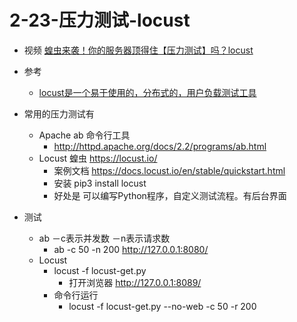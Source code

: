 # 2-23-压力测试-locust

- 视频  [蝗虫来袭！你的服务器顶得住【压力测试】吗？locust](https://www.bilibili.com/video/av91066346/)

- 参考 
    - [locust是一个易于使用的，分布式的，用户负载测试工具](http://blog.timd.cn/python-locust/)
- 常用的压力测试有
    - Apache ab 命令行工具
        - http://httpd.apache.org/docs/2.2/programs/ab.html
    - Locust 蝗虫 https://locust.io/
        - 案例文档 https://docs.locust.io/en/stable/quickstart.html
        - 安装 pip3 install locust
        - 好处是 可以编写Python程序，自定义测试流程。有后台界面

- 测试
    - ab －c表示并发数 －n表示请求数
        - ab -c 50 -n 200 http://127.0.0.1:8080/  
    -  Locust
        - locust -f locust-get.py 
            - 打开浏览器 http://127.0.0.1:8089/
        - 命令行运行
            - locust -f locust-get.py --no-web -c 50 -r 200